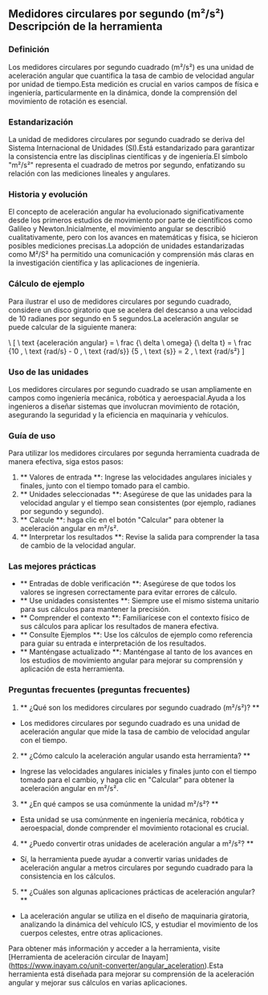 ## Medidores circulares por segundo (m²/s²) Descripción de la herramienta

### Definición
Los medidores circulares por segundo cuadrado (m²/s²) es una unidad de aceleración angular que cuantifica la tasa de cambio de velocidad angular por unidad de tiempo.Esta medición es crucial en varios campos de física e ingeniería, particularmente en la dinámica, donde la comprensión del movimiento de rotación es esencial.

### Estandarización
La unidad de medidores circulares por segundo cuadrado se deriva del Sistema Internacional de Unidades (SI).Está estandarizado para garantizar la consistencia entre las disciplinas científicas y de ingeniería.El símbolo "m²/s²" representa el cuadrado de metros por segundo, enfatizando su relación con las mediciones lineales y angulares.

### Historia y evolución
El concepto de aceleración angular ha evolucionado significativamente desde los primeros estudios de movimiento por parte de científicos como Galileo y Newton.Inicialmente, el movimiento angular se describió cualitativamente, pero con los avances en matemáticas y física, se hicieron posibles mediciones precisas.La adopción de unidades estandarizadas como M²/S² ha permitido una comunicación y comprensión más claras en la investigación científica y las aplicaciones de ingeniería.

### Cálculo de ejemplo
Para ilustrar el uso de medidores circulares por segundo cuadrado, considere un disco giratorio que se acelera del descanso a una velocidad de 10 radianes por segundo en 5 segundos.La aceleración angular se puede calcular de la siguiente manera:

\ [
\ text {aceleración angular} = \ frac {\ delta \ omega} {\ delta t} = \ frac {10 \, \ text {rad/s} - 0 \, \ text {rad/s}} {5 \, \ text {s}} = 2 \, \ text {rad/s²}
\]

### Uso de las unidades
Los medidores circulares por segundo cuadrado se usan ampliamente en campos como ingeniería mecánica, robótica y aeroespacial.Ayuda a los ingenieros a diseñar sistemas que involucran movimiento de rotación, asegurando la seguridad y la eficiencia en maquinaria y vehículos.

### Guía de uso
Para utilizar los medidores circulares por segunda herramienta cuadrada de manera efectiva, siga estos pasos:
1. ** Valores de entrada **: Ingrese las velocidades angulares iniciales y finales, junto con el tiempo tomado para el cambio.
2. ** Unidades seleccionadas **: Asegúrese de que las unidades para la velocidad angular y el tiempo sean consistentes (por ejemplo, radianes por segundo y segundo).
3. ** Calcule **: haga clic en el botón "Calcular" para obtener la aceleración angular en m²/s².
4. ** Interpretar los resultados **: Revise la salida para comprender la tasa de cambio de la velocidad angular.

### Las mejores prácticas
- ** Entradas de doble verificación **: Asegúrese de que todos los valores se ingresen correctamente para evitar errores de cálculo.
- ** Use unidades consistentes **: Siempre use el mismo sistema unitario para sus cálculos para mantener la precisión.
- ** Comprender el contexto **: Familiarícese con el contexto físico de sus cálculos para aplicar los resultados de manera efectiva.
- ** Consulte Ejemplos **: Use los cálculos de ejemplo como referencia para guiar su entrada e interpretación de los resultados.
- ** Manténgase actualizado **: Manténgase al tanto de los avances en los estudios de movimiento angular para mejorar su comprensión y aplicación de esta herramienta.

### Preguntas frecuentes (preguntas frecuentes)

1. ** ¿Qué son los medidores circulares por segundo cuadrado (m²/s²)? **
- Los medidores circulares por segundo cuadrado es una unidad de aceleración angular que mide la tasa de cambio de velocidad angular con el tiempo.

2. ** ¿Cómo calculo la aceleración angular usando esta herramienta? **
- Ingrese las velocidades angulares iniciales y finales junto con el tiempo tomado para el cambio, y haga clic en "Calcular" para obtener la aceleración angular en m²/s².

3. ** ¿En qué campos se usa comúnmente la unidad m²/s²? **
- Esta unidad se usa comúnmente en ingeniería mecánica, robótica y aeroespacial, donde comprender el movimiento rotacional es crucial.

4. ** ¿Puedo convertir otras unidades de aceleración angular a m²/s²? **
- Sí, la herramienta puede ayudar a convertir varias unidades de aceleración angular a metros circulares por segundo cuadrado para la consistencia en los cálculos.

5. ** ¿Cuáles son algunas aplicaciones prácticas de aceleración angular? **
- La aceleración angular se utiliza en el diseño de maquinaria giratoria, analizando la dinámica del vehículo ICS, y estudiar el movimiento de los cuerpos celestes, entre otras aplicaciones.

Para obtener más información y acceder a la herramienta, visite [Herramienta de aceleración circular de Inayam] (https://www.inayam.co/unit-converter/angular_aceleration).Esta herramienta está diseñada para mejorar su comprensión de la aceleración angular y mejorar sus cálculos en varias aplicaciones.